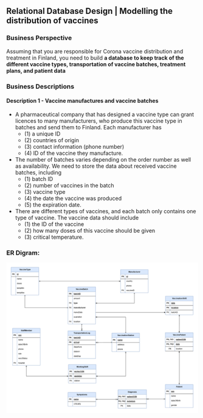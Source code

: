 ## Relational Database Design | Modelling the distribution of vaccines 
### Business Perspective 
Assuming that you are responsible for Corona vaccine distribution and treatment in Finland, you need to build **a database to keep track of the different vaccine types, transportation of vaccine batches, treatment plans, and patient data**

### Business Descriptions 
#### Description 1 - Vaccine manufactures and vaccine batches
- A pharmaceutical company that has designed a vaccine type can grant licences to many manufacturers, who produce this vaccine type in batches and send them to Finland. Each manufacturer has
    - (1) a unique ID
    - (2) countries of origin
    - (3) contact information (phone number)
    - (4) ID of the vaccine they manufacture.
- The number of batches varies depending on the order number as well as availability. We need to store the data about received vaccine batches, including
    - (1) batch ID
    - (2) number of vaccines in the batch
    - (3) vaccine type
    - (4) the date the vaccine was produced
    - (5) the expiration date.
- There are different types of vaccines, and each batch only contains one type of vaccine. The vaccine data should include
    - (1) the ID of the vaccine
    - (2) how many doses of this vaccine should be given
    - (3) critical temperature.
### ER Digram:

![ERD_Vaccine](/ERD_vaccine.png)



